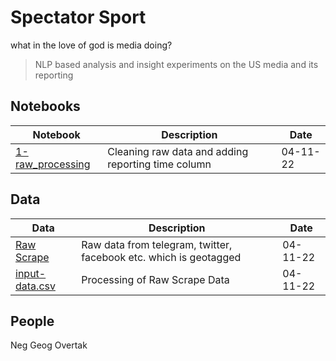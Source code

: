 # Spectator Sport
what in the love of god is media doing? 

> NLP based analysis and insight experiments on the US media and its reporting 

## Notebooks 
|Notebook|Description|Date|
|-|-|-|
|[1-raw_processing](./notebooks/1-raw_processing.ipynb)|Cleaning raw data and adding reporting time column|04-11-22|

## Data
|Data|Description|Date|
|-|-|-|
|[Raw Scrape](./data/raw/)|Raw data from telegram, twitter, facebook etc. which is geotagged|04-11-22|
|[input-data.csv](./data/processed/input-data.csv)|Processing of Raw Scrape Data|04-11-22|


## People 
Neg
Geog
Overtak

